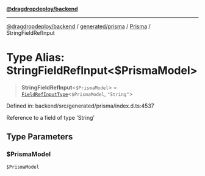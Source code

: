[**@dragdropdeploy/backend**](../../../../../README.md)

***

[@dragdropdeploy/backend](../../../../../README.md) / [generated/prisma](../../../README.md) / [Prisma](../README.md) / StringFieldRefInput

# Type Alias: StringFieldRefInput\<$PrismaModel\>

> **StringFieldRefInput**\<`$PrismaModel`\> = [`FieldRefInputType`](FieldRefInputType.md)\<`$PrismaModel`, `"String"`\>

Defined in: backend/src/generated/prisma/index.d.ts:4537

Reference to a field of type 'String'

## Type Parameters

### $PrismaModel

`$PrismaModel`
